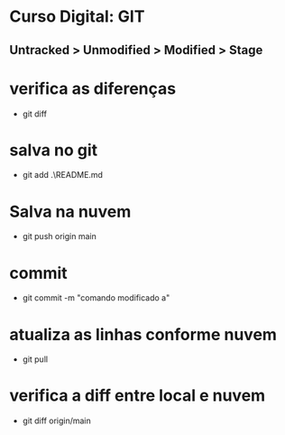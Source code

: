 # Curso Digital: GIT
## Untracked > Unmodified > Modified > Stage

# verifica as diferenças
* git diff

# salva no git
* git add .\README.md
# Salva na nuvem
* git push origin main  
# commit
* git commit -m "comando modificado a"
# atualiza as linhas conforme nuvem
* git pull

# verifica a diff entre local e nuvem
* git diff origin/main